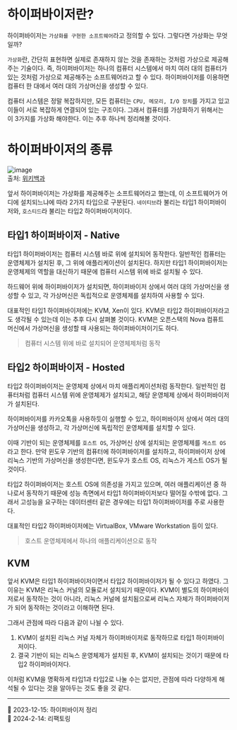 # 하이퍼바이저란?

하이퍼바이저는 `가상화를 구현한 소프트웨어`라고 정의할 수 있다. 그렇다면 가상화는 무엇일까?

`가상화`란, 간단히 표현하면 실제로 존재하지 않는 것을 존재하는 것처럼 가상으로 제공해주는 기술이다. 즉, 하이퍼바이저는 하나의 컴퓨터 시스템에서 마치 여러 대의 컴퓨터가 있는 것처럼 가상으로 제공해주는 소프트웨어라고 할 수 있다. 하이퍼바이저를 이용하면 컴퓨터 한 대에서 여러 대의 가상머신을 생성할 수 있다.

컴퓨터 시스템은 정말 복잡하지만, 모든 컴퓨터는 `CPU, 메모리, I/O 장치`를 가지고 있고 이들이 서로 복잡하게 연결되어 있는 구조이다. 그래서 컴퓨터를 가상화하기 위해서는 이 3가지를 가상화 해야한다. 이는 추후 하나씩 정리해볼 것이다.

# 하이퍼바이저의 종류

![image](https://github.com/Ohjiwoo-lab/TIL/assets/74577768/9b2ce0b5-7a74-42d0-a187-ffdfd9991626)   
출처: [위키백과](https://ko.wikipedia.org/wiki/%ED%95%98%EC%9D%B4%ED%8D%BC%EB%B0%94%EC%9D%B4%EC%A0%80)

앞서 하이퍼바이저는 가상화를 제공해주는 소프트웨어라고 했는데, 이 소프트웨어가 어디에 설치되느냐에 따라 2가지 타입으로 구분된다. `네이티브`라 불리는 타입1 하이퍼바이저와, `호스티드`라 불리는 타입2 하이퍼바이저이다.

## 타입1 하이퍼바이저 - Native

타입1 하이퍼바이저는 컴퓨터 시스템 바로 위에 설치되어 동작한다. 일반적인 컴퓨터는 운영체제가 설치된 후, 그 위에 애플리케이션이 설치된다. 하지만 타입1 하이퍼바이저는 운영체제의 역할을 대신하기 때문에 컴퓨터 시스템 위에 바로 설치될 수 있다.

하드웨어 위에 하이퍼바이저가 설치되면, 하이퍼바이저 상에서 여러 대의 가상머신을 생성할 수 있고, 각 가상머신은 독립적으로 운영체제를 설치하여 사용할 수 있다.

대표적인 타입1 하이퍼바이저에는 KVM, Xen이 있다. KVM은 타입2 하이퍼바이저라고도 생각될 수 있는데 이는 추후 다시 살펴볼 것이다. KVM은 오픈스택의 Nova 컴퓨트 머신에서 가상머신을 생성할 때 사용되는 하이퍼바이저이기도 하다.

> 컴퓨터 시스템 위에 바로 설치되어 운영체제처럼 동작

## 타입2 하이퍼바이저 - Hosted

타입2 하이퍼바이저는 운영체제 상에서 마치 애플리케이션처럼 동작한다. 일반적인 컴퓨터처럼 컴퓨터 시스템 위에 운영체제가 설치되고, 해당 운영체제 상에서 하이퍼바이저가 설치된다.

하이퍼바이저를 카카오톡을 사용하듯이 실행할 수 있고, 하이퍼바이저 상에서 여러 대의 가상머신을 생성하고, 각 가상머신에 독립적인 운영체제를 설치할 수 있다.

이때 기반이 되는 운영체제를 `호스트 OS`, 가상머신 상에 설치되는 운영체제를 `게스트 OS`라고 한다. 만약 윈도우 기반의 컴퓨터에 하이퍼바이저를 설치하고, 하이퍼바이저 상에 리눅스 기반의 가상머신을 생성한다면, 윈도우가 호스트 OS, 리눅스가 게스트 OS가 될 것이다.

타입2 하이퍼바이저는 호스트 OS에 의존성을 가지고 있으며, 여러 애플리케이션 중 하나로서 동작하기 때문에 성능 측면에서 타입1 하이퍼바이저보다 떨어질 수밖에 없다. 그래서 고성능을 요구하는 데이터센터 같은 경우에는 타입1 하이퍼바이저를 주로 사용한다.

대표적인 타입2 하이퍼바이저에는 VirtualBox, VMware Workstation 등이 있다.

> 호스트 운영체제에서 하나의 애플리케이션으로 동작

## KVM

앞서 KVM은 타입1 하이퍼바이저이면서 타입2 하이퍼바이저가 될 수 있다고 하였다. 그 이유는 KVM은 리눅스 커널의 모듈로서 설치되기 때문이다. KVM이 별도의 하이퍼바이저로서 동작하는 것이 아니라, 리눅스 커널에 설치됨으로써 리눅스 자체가 하이퍼바이저가 되어 동작하는 것이라고 이해하면 된다.

그래서 관점에 따라 다음과 같이 나뉠 수 있다.
1. KVM이 설치된 리눅스 커널 자체가 하이퍼바이저로 동작하므로 타입1 하이퍼바이저이다.
2. 결국 기반이 되는 리눅스 운영체제가 설치된 후, KVM이 설치되는 것이기 때문에 타입2 하이퍼바이저다.

이처럼 KVM을 명확하게 타입1과 타입2로 나눌 수는 없지만, 관점에 따라 다양하게 해석될 수 있다는 것을 알아두는 것도 좋을 것 같다.

<hr/>

📌 2023-12-15: 하이퍼바이저 정리   
📌 2024-2-14: 리팩토링